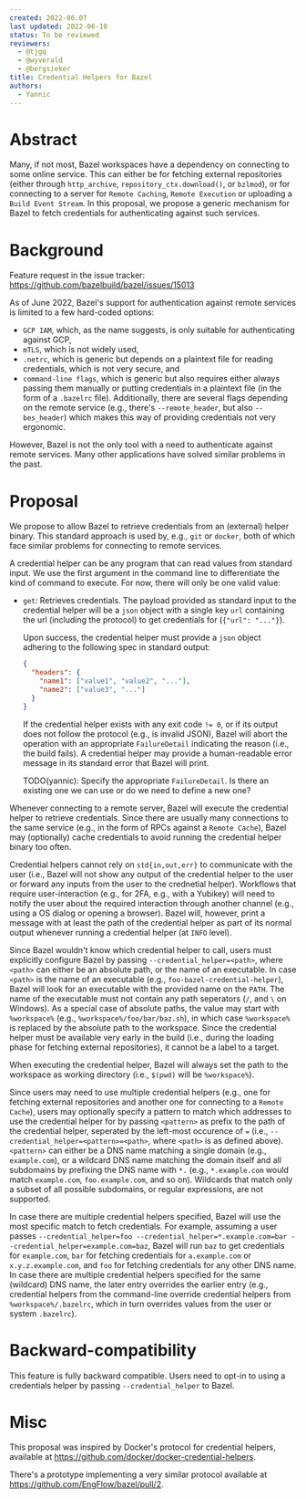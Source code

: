 ```yaml
---
created: 2022-06.07
last updated: 2022-06-10
status: To be reviewed
reviewers:
  - @tjgq
  - @wyverald
  - @bergsieker
title: Credential Helpers for Bazel
authors:
  - Yannic
---
```



# Abstract

Many, if not most, Bazel workspaces have a dependency on connecting to some
online service. This can either be for fetching external repositories (either
through `http_archive`, `repository_ctx.download()`, or `bzlmod`), or for
connecting to a server for `Remote Caching`, `Remote Execution` or uploading
a `Build Event Stream`. In this proposal, we propose a generic mechanism for
Bazel to fetch credentials for authenticating against such services.


# Background

Feature request in the issue tracker:
    https://github.com/bazelbuild/bazel/issues/15013

As of June 2022, Bazel's support for authentication against remote services is
limited to a few hard-coded options:
- `GCP IAM`, which, as the name suggests, is only suitable for authenticating
  against GCP,
- `mTLS`, which is not widely used,
- `.netrc`, which is generic but depends on a plaintext file for reading
  credentials, which is not very secure, and
- `command-line flags`, which is generic but also requires either always passing
  them manually or putting credentials in a plaintext file (in the form of a
  `.bazelrc` file). Additionally, there are several flags depending on the
  remote service (e.g., there's `--remote_header`, but also `--bes_header`)
  which makes this way of providing credentials not very ergonomic.

However, Bazel is not the only tool with a need to authenticate against remote
services. Many other applications have solved similar problems in the past.


# Proposal

We propose to allow Bazel to retrieve credentials from an (external) helper
binary. This standard approach is used by, e.g., `git` or `docker`, both of
which face similar problems for connecting to remote services.

A credential helper can be any program that can read values from standard input.
We use the first argument in the command line to differentiate the kind of
command to execute. For now, there will only be one valid value:
- `get`: Retrieves credentials. The payload provided as standard input to the
  credential helper will be a `json` object with a single key `url` containing
  the url (including the protocol) to get credentials for (`{"url": "..."}`).

  Upon success, the credential helper must provide a `json` object adhering to
  the following spec in standard output:

  ```json
  {
    "headers": {
      "name1": ["value1", "value2", "..."],
      "name2": ["value3", "..."]
    }
  }
  ```

  If the credential helper exists with any exit code `!= 0`, or if its output
  does not follow the protocol (e.g., is invalid JSON), Bazel will abort the
  operation with an appropriate `FailureDetail` indicating the reason (i.e.,
  the build fails). A credential helper may provide a human-readable error
  message in its standard error that Bazel will print.

  TODO(yannic): Specify the appropriate `FailureDetail`. Is there an existing
  one we can use or do we need to define a new one?

Whenever connecting to a remote server, Bazel will execute the credential helper
to retrieve credentials. Since there are usually many connections to the same
service (e.g., in the form of RPCs against a `Remote Cache`), Bazel may
(optionally) cache credentials to avoid running the credential helper binary too
often.

Credential helpers cannot rely on `std{in,out,err}` to communicate with the
user (i.e., Bazel will not show any output of the credential helper to the user
or forward any inputs from the user to the crednetial helper). Workflows that
require user-interaction (e.g., for 2FA, e.g., with a Yubikey) will need to
notify the user about the required interaction through another channel (e.g.,
using a OS dialog or opening a browser). Bazel will, however, print a message
with at least the path of the credential helper as part of its normal output
whenever running a credential helper (at `INFO` level).

Since Bazel wouldn't know which credential helper to call, users must
explicitly configure Bazel by passing `--credential_helper=<path>`, where
`<path>` can either be an absolute path, or the name of an executable. In case
`<path>` is the name of an executable (e.g., `foo-bazel-credential-helper`),
Bazel will look for an executable with the provided name on the `PATH`. The name
of the executable must not contain any path seperators (`/`, and `\` on
Windows). As a special case of absolute paths, the value may start with
`%workspace%` (e.g., `%workspace%/foo/bar/baz.sh`), in which case `%workspace%`
is replaced by the absolute path to the workspace. Since the credential helper
must be available very early in the build (i.e., during the loading phase for
fetching external repositories), it cannot be a label to a target.

When executing the credential helper, Bazel will always set the path to the
workspace as working directory (i.e., `$(pwd)` will be `%workspace%`).

Since users may need to use multiple credential helpers (e.g., one for fetching
external repositories and another one for connecting to a `Remote Cache`), users
may optionally specify a pattern to match which addresses to use the credential
helper for by passing `<pattern>` as prefix to the path of the credential
helper, seperated by the left-most occurence of `=` (i.e.,
`--credential_helper=<pattern>=<path>`, where `<path>` is as defined above).
`<pattern>` can either be a DNS name matching a single domain (e.g.,
`example.com`), or a wildcard DNS name matching the domain itself and all
subdomains by prefixing the DNS name with `*.` (e.g., `*.example.com` would
match `example.com`, `foo.example.com`, and so on). Wildcards that match only a
subset of all possible subdomains, or regular expressions, are not supported.

In case there are multiple credential helpers specified, Bazel
will use the most specific match to fetch credentials. For example, assuming a
user passes
`--credential_helper=foo --credential_helper=*.example.com=bar --credential_helper=example.com=baz`,
Bazel will run `baz` to get credentials for `example.com`, `bar` for fetching
credentials for `a.example.com` or `x.y.z.example.com`, and `foo` for fetching
credentials for any other DNS name. In case there are multiple credential
helpers specified for the same (wildcard) DNS name, the later entry overrides
the earlier entry (e.g., credential helpers from the command-line override
credential helpers from `%workspace%/.bazelrc`, which in turn overrides values
from the user or system `.bazelrc`).


# Backward-compatibility

This feature is fully backward compatible. Users need to opt-in to using a
credentials helper by passing `--credential_helper` to Bazel.


# Misc

This proposal was inspired by Docker's protocol for credential helpers,
available at https://github.com/docker/docker-credential-helpers.

There's a prototype implementing a very similar protocol available at
https://github.com/EngFlow/bazel/pull/2.
